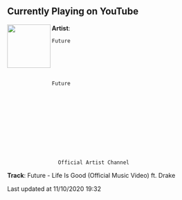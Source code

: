 ## Currently Playing on YouTube

[<img align="left" width="100" src="https://yt3.ggpht.com/a/AATXAJzC1moLFA4JmErnTHKtzXhc4LQrMv00EtpE5FIEhw=s48-c-k-c0xffffffff-no-nd-rj-mo">](https://www.youtube.com/channel/UCSDvKdIQOwTfcyOimSi9oYA)

**Artist**: 
  
    Future
  
  
    

    
      
    Future
  
    



  
    
    
  
    

    
      Official Artist Channel
    



 

**Track**: Future - Life Is Good (Official Music Video) ft. Drake

Last updated at 11/10/2020 19:32
